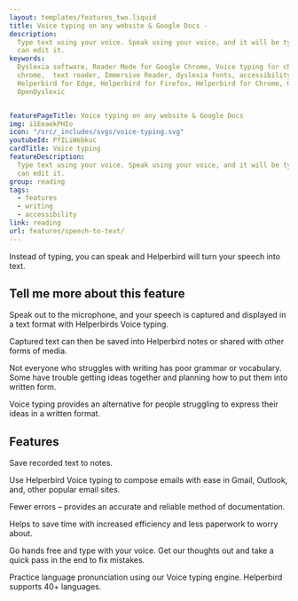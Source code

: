 ```yaml
---
layout: templates/features_two.liquid
title: Voice typing on any website & Google Docs -
description:
  Type text using your voice. Speak using your voice, and it will be typed into a notepad where you
  can edit it.
keywords:
  Dyslexia software, Reader Mode for Google Chrome, Voice typing for chrome, Text to speech for
  chrome,  text reader, Immersive Reader, dyslexia fonts, accessibility software, dyslexia software,
  Helperbird for Edge, Helperbird for Firefox, Helperbird for Chrome, Opendyslexic for Chrome,
  OpenDyslexic


featurePageTitle: Voice typing on any website & Google Docs
img: i1EeaekPHIo
icon: "/src/_includes/svgs/voice-typing.svg"
youtubeId: PfILiWebkuc
cardTitle: Voice typing
featureDescription:
  Type text using your voice. Speak using your voice, and it will be typed into a notepad where you
  can edit it.
group: reading
tags: 
  - features
  - writing
  - accessibility
link: reading
url: features/speech-to-text/
---
```



Instead of typing, you can speak and Helperbird will turn your speech into text.





## Tell me more about this feature

  
Speak out to the microphone, and your speech is captured and displayed in a text format with Helperbirds Voice typing. 

Captured text can then be saved into Helperbird notes or shared with other forms of media.

Not everyone who struggles with writing has poor grammar or vocabulary. 
Some have trouble getting ideas together and planning how to put them into written form. 

Voice typing provides an alternative for people struggling to express their ideas in a written format.





##  Features

Save recorded text to notes.

Use Helperbird Voice typing to compose emails with ease in Gmail, Outlook, and, other popular
email sites.

Fewer errors – provides an accurate and reliable method of documentation.

Helps to save time with increased efficiency and less paperwork to worry about.

Go hands free and type with your voice. Get our thoughts out and take a quick pass in the end to fix
mistakes.

Practice language pronunciation using our Voice typing engine. Helperbird supports 40+ languages.
   
